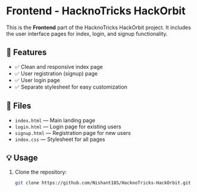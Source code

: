 # Frontend - HacknoTricks HackOrbit

This is the **Frontend** part of the HacknoTricks HackOrbit project. It includes the user interface pages for index, login, and signup functionality.

## 🚀 Features

- ✅ Clean and responsive index page
- ✅ User registration (signup) page
- ✅ User login page
- ✅ Separate stylesheet for easy customization

## 📄 Files

- `index.html` — Main landing page
- `login.html` — Login page for existing users
- `signup.html` — Registration page for new users
- `index.css` — Stylesheet for all pages

## 💡 Usage

1. Clone the repository:
   ```bash
   git clone https://github.com/Nishant18S/HacknoTricks-HackOrbit.git
